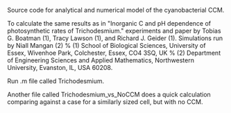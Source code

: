 Source code for analytical and numerical model of the cyanobacterial CCM. 

To calculate the same results as in 
"Inorganic C and pH dependence of photosynthetic rates of Trichodesmium." experiments and paper by Tobias G. Boatman (1), Tracy Lawson (1), and Richard J. Geider (1). Simulations run by Niall Mangan (2)
% (1) School of Biological Sciences, University of Essex, Wivenhoe Park, Colchester, Essex, CO4 3SQ, UK
% (2) Department of Engineering Sciences and Applied Mathematics, Northwestern University, Evanston, IL, USA 60208.

Run .m file called Trichodesmium. 

Another file called Trichodesmium_vs_NoCCM does a quick calculation comparing against a case for a similarly sized cell, but with no CCM.
